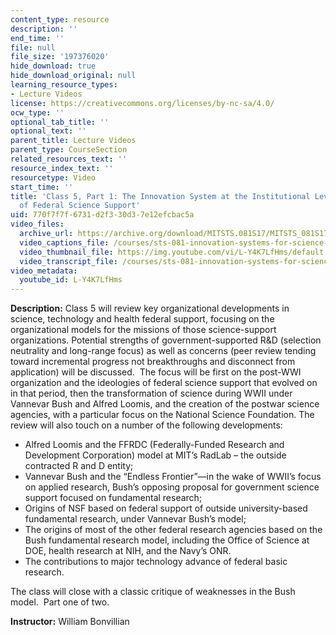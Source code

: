 ```yaml
---
content_type: resource
description: ''
end_time: ''
file: null
file_size: '197376020'
hide_download: true
hide_download_original: null
learning_resource_types:
- Lecture Videos
license: https://creativecommons.org/licenses/by-nc-sa/4.0/
ocw_type: ''
optional_tab_title: ''
optional_text: ''
parent_title: Lecture Videos
parent_type: CourseSection
related_resources_text: ''
resource_index_text: ''
resourcetype: Video
start_time: ''
title: 'Class 5, Part 1: The Innovation System at the Institutional Level & The Organization
  of Federal Science Support'
uid: 770f7f7f-6731-d2f3-30d3-7e12efcbac5a
video_files:
  archive_url: https://archive.org/download/MITSTS.081S17/MITSTS_081S17_Class05_1_300k.mp4
  video_captions_file: /courses/sts-081-innovation-systems-for-science-technology-energy-manufacturing-and-health-spring-2017/4d6b9444183a565183cf5742b12105f1_L-Y4K7LfHms.vtt
  video_thumbnail_file: https://img.youtube.com/vi/L-Y4K7LfHms/default.jpg
  video_transcript_file: /courses/sts-081-innovation-systems-for-science-technology-energy-manufacturing-and-health-spring-2017/4071a461fc7ba6471cd46574835ee8d6_L-Y4K7LfHms.pdf
video_metadata:
  youtube_id: L-Y4K7LfHms
---
```


**Description:** Class 5 will review key organizational developments in science, technology and health federal support, focusing on the organizational models for the missions of those science-support organizations. Potential strengths of government-supported R&D (selection neutrality and long-range focus) as well as concerns (peer review tending toward incremental progress not breakthroughs and disconnect from application) will be discussed.  The focus will be first on the post-WWI organization and the ideologies of federal science support that evolved on in that period, then the transformation of science during WWII under Vannevar Bush and Alfred Loomis, and the creation of the postwar science agencies, with a particular focus on the National Science Foundation. The review will also touch on a number of the following developments: 

*   Alfred Loomis and the FFRDC (Federally-Funded Research and Development Corporation) model at MIT’s RadLab – the outside contracted R and D entity;
*   Vannevar Bush and the “Endless Frontier”—in the wake of WWII’s focus on applied research, Bush’s opposing proposal for government science support focused on fundamental research; 
*   Origins of NSF based on federal support of outside university-based fundamental research, under Vannevar Bush’s model;
*   The origins of most of the other federal research agencies based on the Bush fundamental research model, including the Office of Science at DOE, health research at NIH, and the Navy’s ONR. 
*   The contributions to major technology advance of federal basic research.

The class will close with a classic critique of weaknesses in the Bush model.  Part one of two.

**Instructor:** William Bonvillian

